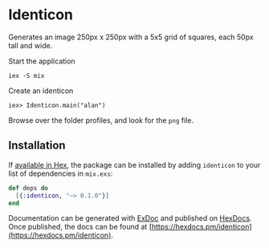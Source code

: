 # Identicon

Generates an image 250px x 250px with a 5x5 grid of squares, each 50px tall and wide.

Start the application
```
iex -S mix
```

Create an identicon
```
iex> Identicon.main("alan")
```

Browse over the folder profiles, and look for the `png` file.

## Installation

If [available in Hex](https://hex.pm/docs/publish), the package can be installed
by adding `identicon` to your list of dependencies in `mix.exs`:

```elixir
def deps do
  [{:identicon, "~> 0.1.0"}]
end
```

Documentation can be generated with [ExDoc](https://github.com/elixir-lang/ex_doc)
and published on [HexDocs](https://hexdocs.pm). Once published, the docs can
be found at [https://hexdocs.pm/identicon](https://hexdocs.pm/identicon).
